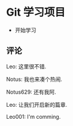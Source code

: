 # Git 学习项目

* 开始学习

## 评论

Leo: 这里很不错.

Notus: 我也来凑个热闹.

Notus629: 还有我阿.

Leo: 让我们开启新的篇章.

Leo001: I'm comming.
